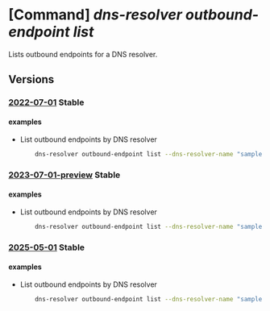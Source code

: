 # [Command] _dns-resolver outbound-endpoint list_

Lists outbound endpoints for a DNS resolver.

## Versions

### [2022-07-01](/Resources/mgmt-plane/L3N1YnNjcmlwdGlvbnMve30vcmVzb3VyY2Vncm91cHMve30vcHJvdmlkZXJzL21pY3Jvc29mdC5uZXR3b3JrL2Ruc3Jlc29sdmVycy97fS9vdXRib3VuZGVuZHBvaW50cw==/2022-07-01.xml) **Stable**

<!-- mgmt-plane /subscriptions/{}/resourcegroups/{}/providers/microsoft.network/dnsresolvers/{}/outboundendpoints 2022-07-01 -->

#### examples

- List outbound endpoints by DNS resolver
    ```bash
        dns-resolver outbound-endpoint list --dns-resolver-name "sampleDnsResolver" --resource- group "sampleResourceGroup"
    ```

### [2023-07-01-preview](/Resources/mgmt-plane/L3N1YnNjcmlwdGlvbnMve30vcmVzb3VyY2Vncm91cHMve30vcHJvdmlkZXJzL21pY3Jvc29mdC5uZXR3b3JrL2Ruc3Jlc29sdmVycy97fS9vdXRib3VuZGVuZHBvaW50cw==/2023-07-01-preview.xml) **Stable**

<!-- mgmt-plane /subscriptions/{}/resourcegroups/{}/providers/microsoft.network/dnsresolvers/{}/outboundendpoints 2023-07-01-preview -->

#### examples

- List outbound endpoints by DNS resolver
    ```bash
        dns-resolver outbound-endpoint list --dns-resolver-name "sampleDnsResolver" --resource- group "sampleResourceGroup"
    ```

### [2025-05-01](/Resources/mgmt-plane/L3N1YnNjcmlwdGlvbnMve30vcmVzb3VyY2Vncm91cHMve30vcHJvdmlkZXJzL21pY3Jvc29mdC5uZXR3b3JrL2Ruc3Jlc29sdmVycy97fS9vdXRib3VuZGVuZHBvaW50cw==/2025-05-01.xml) **Stable**

<!-- mgmt-plane /subscriptions/{}/resourcegroups/{}/providers/microsoft.network/dnsresolvers/{}/outboundendpoints 2025-05-01 -->

#### examples

- List outbound endpoints by DNS resolver
    ```bash
        dns-resolver outbound-endpoint list --dns-resolver-name "sampleDnsResolver" --resource- group "sampleResourceGroup"
    ```
